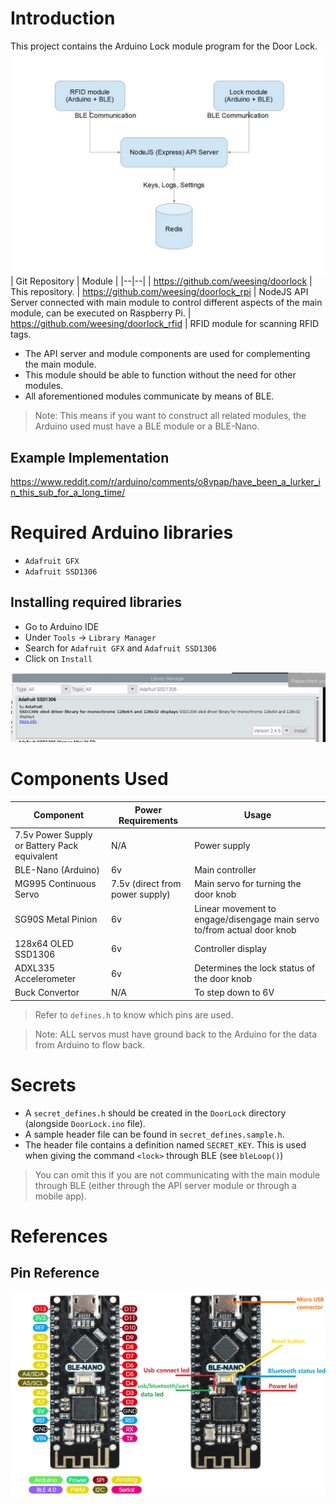 # Introduction
This project contains the Arduino Lock module program for the Door Lock.
![alt text](.\communication.jpg)
| Git Repository | Module |
|--|--|
| https://github.com/weesing/doorlock | This repository.
| https://github.com/weesing/doorlock_rpi | NodeJS API Server connected with main module to control different aspects of the main module, can be executed on Raspberry Pi.
| https://github.com/weesing/doorlock_rfid | RFID module for scanning RFID tags.

- The API server and module components are used for complementing the main module.
- This module should be able to function without the need for other modules.
- All aforementioned modules communicate by means of BLE.
> Note: This means if you want to construct all related modules, the Arduino used must have a BLE module or a BLE-Nano.

## Example Implementation
https://www.reddit.com/r/arduino/comments/o8vpap/have_been_a_lurker_in_this_sub_for_a_long_time/

# Required Arduino libraries
- `Adafruit GFX`
- `Adafruit SSD1306`

## Installing required libraries
- Go to Arduino IDE
- Under `Tools` -> `Library Manager`
- Search for `Adafruit GFX` and `Adafruit SSD1306`
- Click on `Install`

![alt text](./library_manager.png)

# Components Used
| Component | Power Requirements | Usage
| -- | -- | -- |
7.5v Power Supply or Battery Pack equivalent | N/A | Power supply
BLE-Nano (Arduino) | 6v | Main controller
MG995 Continuous Servo | 7.5v (direct from power supply) | Main servo for turning the door knob
SG90S Metal Pinion | 6v | Linear movement to engage/disengage main servo to/from actual door knob
128x64 OLED SSD1306 | 6v | Controller display
ADXL335 Accelerometer | 6v | Determines the lock status of the door knob
Buck Convertor | N/A | To step down to 6V

> Refer to `defines.h` to know which pins are used.

> Note: ALL servos must have ground back to the Arduino for the data from Arduino to flow back.

# Secrets
- A `secret_defines.h` should be created in the `DoorLock` directory (alongside `DoorLock.ino` file).
- A sample header file can be found in `secret_defines.sample.h`.
- The header file contains a definition named `SECRET_KEY`. This is used when giving the command `<lock>` through BLE (see `bleLoop()`)
> You can omit this if you are not communicating with the main module through BLE (either through the API server module or through a mobile app).

# References
## Pin Reference
![alt text](./arduino_nano_ble_pin_diagram-1.png)

